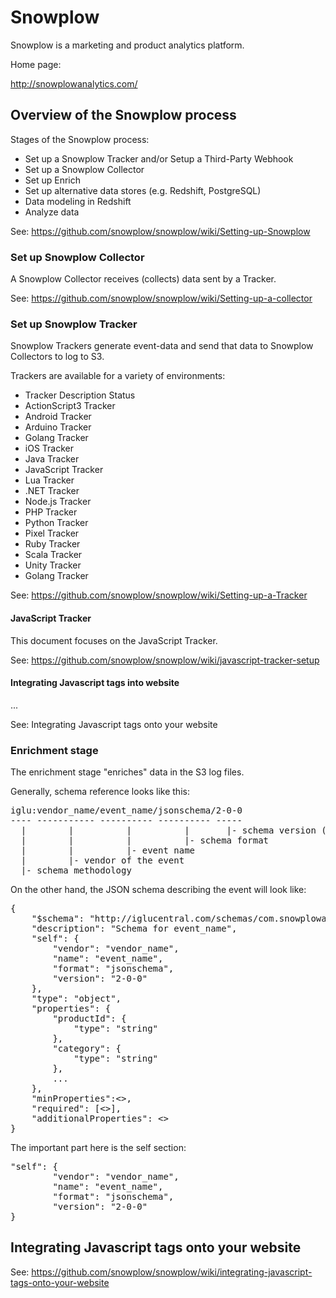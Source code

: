 # Snowplow

Snowplow is a marketing and product analytics platform.

Home page:

http://snowplowanalytics.com/

## Overview of the Snowplow process

Stages of the Snowplow process:

* Set up a Snowplow Tracker and/or Setup a Third-Party Webhook
* Set up a Snowplow Collector
* Set up Enrich
* Set up alternative data stores (e.g. Redshift, PostgreSQL)
* Data modeling in Redshift
* Analyze data

See:
https://github.com/snowplow/snowplow/wiki/Setting-up-Snowplow

### Set up Snowplow Collector

A Snowplow Collector receives (collects) data sent by a Tracker.

See:
https://github.com/snowplow/snowplow/wiki/Setting-up-a-collector

### Set up Snowplow Tracker

Snowplow Trackers generate event-data and send that data to Snowplow Collectors to log to S3.

Trackers are available for a variety of environments:

* Tracker	Description	Status
* ActionScript3 Tracker
* Android Tracker
* Arduino Tracker
* Golang Tracker
* iOS Tracker
* Java Tracker
* JavaScript Tracker
* Lua Tracker
* .NET Tracker
* Node.js Tracker
* PHP Tracker
* Python Tracker
* Pixel Tracker
* Ruby Tracker
* Scala Tracker
* Unity Tracker
* Golang Tracker

See:
https://github.com/snowplow/snowplow/wiki/Setting-up-a-Tracker

#### JavaScript Tracker

This document focuses on the JavaScript Tracker.

See:
https://github.com/snowplow/snowplow/wiki/javascript-tracker-setup

#### Integrating Javascript tags into website

...

See:
Integrating Javascript tags onto your website

### Enrichment stage

The enrichment stage "enriches" data in the S3 log files.

Generally, schema reference looks like this:

<pre>
iglu:vendor_name/event_name/jsonschema/2-0-0
---- ----------- ---------- ---------- -----
  |        |          |          |       |- schema version (model-revision-addition)
  |        |          |          |- schema format
  |        |          |- event name
  |        |- vendor of the event
  |- schema methodology
</pre>

On the other hand, the JSON schema describing the event will look like:

<pre>
{
    "$schema": "http://iglucentral.com/schemas/com.snowplowanalytics.self-desc/schema/jsonschema/1-0-0#",
    "description": "Schema for event_name",
    "self": {
        "vendor": "vendor_name",
        "name": "event_name",
        "format": "jsonschema",
        "version": "2-0-0"
    },
    "type": "object",
    "properties": {
        "productId": {
            "type": "string"
        },
        "category": {
            "type": "string"
        },
        ...
    },
    "minProperties":<<min number>>,
    "required": [<<list of required properties>>],
    "additionalProperties": <<false/true>>
}
</pre>

The important part here is the self section:

<pre>
"self": {
        "vendor": "vendor_name",
        "name": "event_name",
        "format": "jsonschema",
        "version": "2-0-0"
}
</pre>

## Integrating Javascript tags onto your website

See:
https://github.com/snowplow/snowplow/wiki/integrating-javascript-tags-onto-your-website
